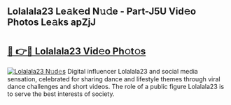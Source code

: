 ## Lolalala23 Le𝚊k𝚎d N𝚞𝚍e - Part-J5U Vid𝚎o Photos Le𝚊ks apZjJ

# <h2><a href="http://fbfyp1.evod.top/?m=Lolalala23">🔗 👉🔴 Lolalala23 Vid𝚎o Ph𝚘t𝚘s</a></h2>

[![Lolalala23 N𝚞d𝚎s](https://i.imgur.com/8V9OHl7.gif)](http://fbfyp1.evod.top/?m=Lolalala23)
Digital influencer Lolalala23 and social media sensation, celebrated for sharing dance and lifestyle themes through viral dance challenges and short videos. The role of a public figure Lolalala23 is to serve the best interests of society. 
